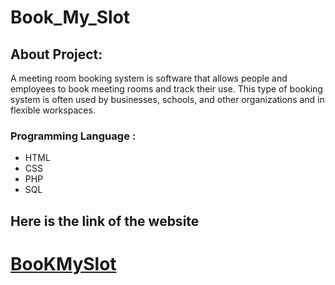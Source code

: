 # Book_My_Slot

## About Project:
A meeting room booking system is software that allows people and employees to book meeting rooms and track their use. This type of booking system is often used by businesses, schools, and other organizations and in flexible workspaces.

### Programming Language :
* HTML
* CSS
* PHP
* SQL
## Here is the link of the website
# [BooKMySlot](http://bookmyslot.infinityfreeapp.com/)
